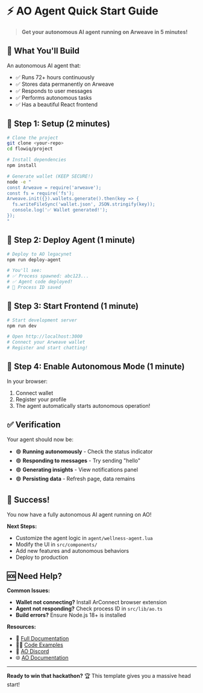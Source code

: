 # ⚡ AO Agent Quick Start Guide

> **Get your autonomous AI agent running on Arweave in 5 minutes!**

## 🎯 What You'll Build

An autonomous AI agent that:
- ✅ Runs 72+ hours continuously 
- ✅ Stores data permanently on Arweave
- ✅ Responds to user messages
- ✅ Performs autonomous tasks
- ✅ Has a beautiful React frontend

## 🚀 Step 1: Setup (2 minutes)

```bash
# Clone the project
git clone <your-repo>
cd flowiq/project

# Install dependencies
npm install

# Generate wallet (KEEP SECURE!)
node -e "
const Arweave = require('arweave');
const fs = require('fs');
Arweave.init({}).wallets.generate().then(key => {
  fs.writeFileSync('wallet.json', JSON.stringify(key));
  console.log('✅ Wallet generated!');
});
"
```

## 🤖 Step 2: Deploy Agent (1 minute)

```bash
# Deploy to AO legacynet
npm run deploy-agent

# You'll see:
# ✅ Process spawned: abc123...
# ✅ Agent code deployed!
# 📝 Process ID saved
```

## 🎨 Step 3: Start Frontend (1 minute)

```bash
# Start development server
npm run dev

# Open http://localhost:3000
# Connect your Arweave wallet
# Register and start chatting!
```

## 🔄 Step 4: Enable Autonomous Mode (1 minute)

In your browser:
1. Connect wallet
2. Register your profile
3. The agent automatically starts autonomous operation!

## ✅ Verification

Your agent should now be:
- 🟢 **Running autonomously** - Check the status indicator
- 🟢 **Responding to messages** - Try sending "hello"
- 🟢 **Generating insights** - View notifications panel
- 🟢 **Persisting data** - Refresh page, data remains

## 🎉 Success!

You now have a fully autonomous AI agent running on AO! 

**Next Steps:**
- Customize the agent logic in `agent/wellness-agent.lua`
- Modify the UI in `src/components/`
- Add new features and autonomous behaviors
- Deploy to production

## 🆘 Need Help?

**Common Issues:**
- **Wallet not connecting?** Install ArConnect browser extension
- **Agent not responding?** Check process ID in `src/lib/ao.ts`
- **Build errors?** Ensure Node.js 18+ is installed

**Resources:**
- 📖 [Full Documentation](./README.md)
- 🧑‍💻 [Code Examples](./EXAMPLES.md)
- 💬 [AO Discord](https://discord.gg/arweave)
- 🌐 [AO Documentation](https://ao.arweave.dev/)

---

**Ready to win that hackathon?** 🏆 This template gives you a massive head start!
